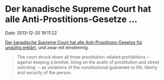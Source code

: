 Der kanadische Supreme Court hat alle Anti-Prostitions-Gesetze \...
===================================================================

Date: 2013-12-20 19:11:22

[Der kanadische Supreme Court hat alle Anti-Prostitions-Gesetze für
ungültig
erklärt](http://globalnews.ca/news/1042861/supreme-court-strikes-down-canadas-anti-prostitution-laws/),
und zwar mit einstimmig.

> The court struck down all three prostitution-related prohibitions --
> against keeping a brothel, living on the avails of prostitution and
> street soliciting -- as violations of the constitutional guarantee to
> life, liberty and security of the person.
